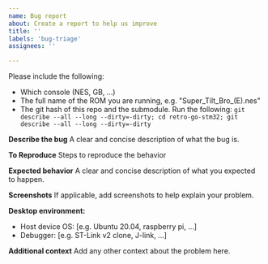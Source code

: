 ```yaml
---
name: Bug report
about: Create a report to help us improve
title: ''
labels: 'bug-triage'
assignees: ''

---
```


Please include the following:

- Which console (NES, GB, ...)
- The full name of the ROM you are running, e.g. "Super_Tilt_Bro_(E).nes"
- The git hash of this repo and the submodule. Run the following: `git describe --all --long --dirty=-dirty; cd retro-go-stm32; git describe --all --long --dirty=-dirty`


**Describe the bug**
A clear and concise description of what the bug is.

**To Reproduce**
Steps to reproduce the behavior

**Expected behavior**
A clear and concise description of what you expected to happen.

**Screenshots**
If applicable, add screenshots to help explain your problem.

**Desktop environment:**
- Host device OS: [e.g. Ubuntu 20.04, raspberry pi, ...]
- Debugger: [e.g. ST-Link v2 clone, J-link, ...]

**Additional context**
Add any other context about the problem here.

